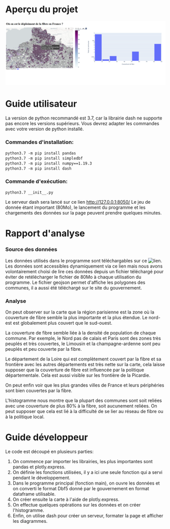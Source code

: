 # Aperçu du projet
![capture d'écran du projet](/screenPython.png)

# Guide utilisateur

La version de python recommandé est 3.7, car la librairie dash ne supporte pas encore les versions supérieurs. 
Vous devrez adapter les commandes avec votre version de python installé.

### Commandes d'installation:
```
python3.7 -m pip install pandas
python3.7 -m pip install simpledbf
python3.7 -m pip install numpy==1.19.3
python3.7 -m pip install dash
```
### Commande d'exécution:
```
python3.7 __init__.py
```
Le serveur dash sera lancé sur ce lien http://127.0.0.1:8050/
Le jeu de donnée étant important (80Mo), le lancement du programme et les chargements des données sur la page peuvent prendre quelques minutes.

# Rapport d'analyse

### Source des données

Les données utilisés dans le programme sont téléchargables sur ce ![lien](https://www.data.gouv.fr/fr/datasets/le-marche-du-haut-et-tres-haut-debit-fixe-deploiements/).
Les données sont accessibles dynamiquement via ce lien mais nous avons volontairement choisi de lire ces données depuis un fichier téléchargé pour éviter de retélécharger le fichier de 80Mo à chaque utilisation du programme. 
Le fichier geojson permet d'affiche les polygones des communes, il a aussi été téléchargé sur le site du gouvernement.

### Analyse

On peut observer sur la carte que la région parisienne est la zone où la couverture de fibre semble la plus importante et la plus étendue.
Le nord-est est globalement plus couvert que le sud-ouest. 

La couverture de fibre semble liée à la densité de population de chaque commune. Par exemple, le Nord pas de calais et Paris sont des zones très peuplés et très couvertes, le Limousin et la champagne-ardenne sont peu peuplés et peu couverte par la fibre.

Le département de la Loire qui est complètement couvert par la fibre et sa frontière avec les autres départements est très nette sur la carte, cela 
laisse supposer que la couverture de fibre est influencée par la politique départementale. Cela est aussi visible sur les frontière de la Picardie.

On peut enfin voir que les plus grandes villes de France et leurs périphéries sont bien couvertes par la fibre.

L'histogramme nous montre que la plupart des communes sont soit reliées avec une couverture de plus 80% à la fibre, soit aucunement reliées. 
On peut supposer que cela est lié à la difficulté de se lier au réseau de fibre ou à la politique local. 

# Guide développeur

Le code est découpé en plusieurs parties:
1. On commence par importer les librairies, les plus importantes sont pandas et plotly.express.
2. On définie les fonctions utilisées, il y a ici une seule fonction qui a servi pendant le développement.
3. Dans le programme principal (fonction main), on ouvre les données et on converti le format Dbf5 donné par le gouvernement en format dataframe utilisable.
4. On créer ensuite la carte à l'aide de plotly.express.
5. On effectue quelques opérations sur les données et on créer l'histogramme.
6. Enfin, on utilise dash pour créer un serveur, formater la page et afficher les diagrammes. 
